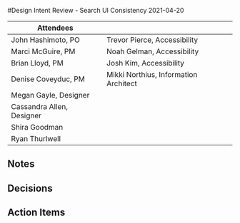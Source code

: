 #Design Intent Review - Search UI Consistency 2021-04-20

| Attendees |   |
-- | -- |
| John Hashimoto, PO | Trevor Pierce, Accessibility
|  Marci McGuire, PM | Noah Gelman, Accessibility
|  Brian Lloyd, PM | Josh Kim, Accessibility
|  Denise Coveyduc, PM |Mikki Northius, Information Architect
| Megan Gayle, Designer | 
| Cassandra Allen, Designer
| Shira Goodman |
| Ryan Thurlwell|

## Notes

## Decisions

## Action Items
